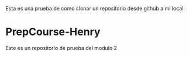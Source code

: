 Esta es una  prueba de como clonar un repositorio desde github a mi local 
# PrepCourse-Henry
Este es un repositorio de prueba del modulo 2
